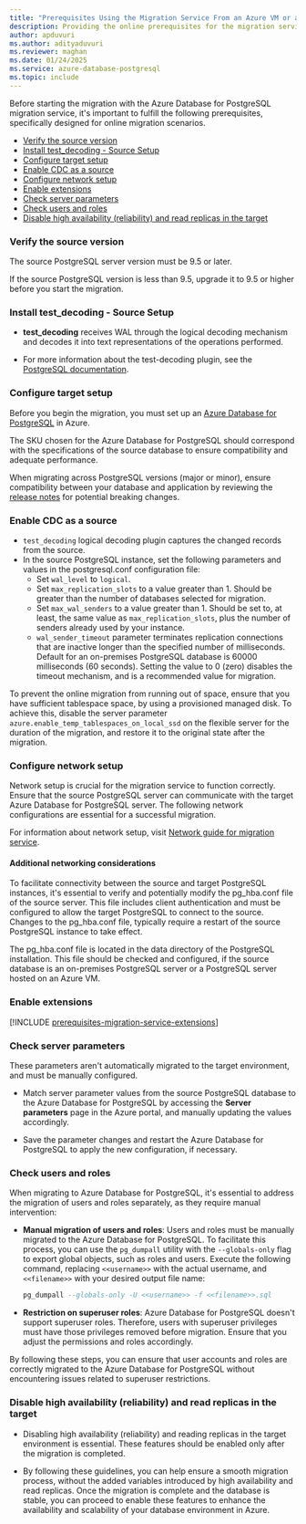 ```yaml
---
title: "Prerequisites Using the Migration Service From an Azure VM or an on-premises PostgreSQL Server (Online)"
description: Providing the online prerequisites for the migration service in Azure Database for PostgreSQL.
author: apduvuri
ms.author: adityaduvuri
ms.reviewer: maghan
ms.date: 01/24/2025
ms.service: azure-database-postgresql
ms.topic: include
---
```


Before starting the migration with the Azure Database for PostgreSQL migration service, it's important to fulfill the following prerequisites, specifically designed for online migration scenarios.

- [Verify the source version](#verify-the-source-version)
- [Install test_decoding - Source Setup](#install-test_decoding---source-setup)
- [Configure target setup](#configure-target-setup)
- [Enable CDC as a source](#enable-cdc-as-a-source)
- [Configure network setup](#configure-network-setup)
- [Enable extensions](#enable-extensions)
- [Check server parameters](#check-server-parameters)
- [Check users and roles](#check-users-and-roles)
- [Disable high availability (reliability) and read replicas in the target](#disable-high-availability-reliability-and-read-replicas-in-the-target)

### Verify the source version

The source PostgreSQL server version must be 9.5 or later.

If the source PostgreSQL version is less than 9.5, upgrade it to 9.5 or higher before you start the migration.

### Install test_decoding - Source Setup

- **test_decoding** receives WAL through the logical decoding mechanism and decodes it into text representations of the operations performed.

- For more information about the test-decoding plugin, see the [PostgreSQL documentation](https://www.postgresql.org/docs/16/test-decoding.html).

### Configure target setup

Before you begin the migration, you must set up an [Azure Database for PostgreSQL](/azure/postgresql/flexible-server/) in Azure.

The SKU chosen for the Azure Database for PostgreSQL should correspond with the specifications of the source database to ensure compatibility and adequate performance.

When migrating across PostgreSQL versions (major or minor), ensure compatibility between your database and application by reviewing the [release notes](https://www.postgresql.org/docs/17/release.html) for potential breaking changes.

### Enable CDC as a source

- `test_decoding` logical decoding plugin captures the changed records from the source.
- In the source PostgreSQL instance, set the following parameters and values in the postgresql.conf configuration file:
    - Set `wal_level` to `logical`.
    - Set `max_replication_slots` to a value greater than 1. Should be greater than the number of databases selected for migration.
    - Set `max_wal_senders` to a value greater than 1. Should be set to, at least, the same value as `max_replication_slots`, plus the number of senders already used by your instance.
    - `wal_sender_timeout` parameter terminates replication connections that are inactive longer than the specified number of milliseconds. Default for an on-premises PostgreSQL database is 60000 milliseconds (60 seconds). Setting the value to 0 (zero) disables the timeout mechanism, and is a recommended value for migration.

To prevent the online migration from running out of space, ensure that you have sufficient tablespace space, by using a provisioned managed disk. To achieve this, disable the server parameter `azure.enable_temp_tablespaces_on_local_ssd` on the flexible server for the duration of the migration, and restore it to the original state after the migration.

### Configure network setup

Network setup is crucial for the migration service to function correctly. Ensure that the source PostgreSQL server can communicate with the target Azure Database for PostgreSQL server. The following network configurations are essential for a successful migration.

For information about network setup, visit [Network guide for migration service](../../how-to-network-setup-migration-service.md).

#### Additional networking considerations

To facilitate connectivity between the source and target PostgreSQL instances, it's essential to verify and potentially modify the pg_hba.conf file of the source server. This file includes client authentication and must be configured to allow the target PostgreSQL to connect to the source. Changes to the pg_hba.conf file, typically require a restart of the source PostgreSQL instance to take effect.

The pg_hba.conf file is located in the data directory of the PostgreSQL installation. This file should be checked and configured, if the source database is an on-premises PostgreSQL server or a PostgreSQL server hosted on an Azure VM.

### Enable extensions

[!INCLUDE [prerequisites-migration-service-extensions](../prerequisites/prerequisites-migration-service-extensions.md)]

### Check server parameters

These parameters aren't automatically migrated to the target environment, and must be manually configured.

- Match server parameter values from the source PostgreSQL database to the Azure Database for PostgreSQL by accessing the **Server parameters** page in the Azure portal, and manually updating the values accordingly.

- Save the parameter changes and restart the Azure Database for PostgreSQL to apply the new configuration, if necessary.

### Check users and roles

When migrating to Azure Database for PostgreSQL, it's essential to address the migration of users and roles separately, as they require manual intervention:

- **Manual migration of users and roles**: Users and roles must be manually migrated to the Azure Database for PostgreSQL. To facilitate this process, you can use the `pg_dumpall` utility with the `--globals-only` flag to export global objects, such as roles and users. Execute the following command, replacing `<<username>>` with the actual username, and `<<filename>>` with your desired output file name:

  ```sql
  pg_dumpall --globals-only -U <<username>> -f <<filename>>.sql
  ```

- **Restriction on superuser roles**: Azure Database for PostgreSQL doesn't support superuser roles. Therefore, users with superuser privileges must have those privileges removed before migration. Ensure that you adjust the permissions and roles accordingly.

By following these steps, you can ensure that user accounts and roles are correctly migrated to the Azure Database for PostgreSQL without encountering issues related to superuser restrictions.

### Disable high availability (reliability) and read replicas in the target

- Disabling high availability (reliability) and reading replicas in the target environment is essential. These features should be enabled only after the migration is completed.

- By following these guidelines, you can help ensure a smooth migration process, without the added variables introduced by high availability and read replicas. Once the migration is complete and the database is stable, you can proceed to enable these features to enhance the availability and scalability of your database environment in Azure.
